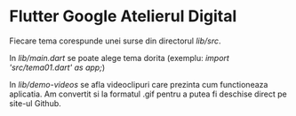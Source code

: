 # Flutter Google Atelierul Digital

Fiecare tema corespunde unei surse din directorul _lib/src_. 

In _lib/main.dart_ se poate alege tema dorita (exemplu: _import 'src/tema01.dart' as app;_)

In _lib/demo-videos_ se afla videoclipuri care prezinta cum functioneaza aplicatia. Am convertit si la formatul .gif pentru a putea fi deschise direct pe site-ul Github.

<!--
## Getting Started

This project is a starting point for a Flutter application.

A few resources to get you started if this is your first Flutter project:

- [Lab: Write your first Flutter app](https://flutter.dev/docs/get-started/codelab)
- [Cookbook: Useful Flutter samples](https://flutter.dev/docs/cookbook)

For help getting started with Flutter, view our
[online documentation](https://flutter.dev/docs), which offers tutorials,
samples, guidance on mobile development, and a full API reference.
!-->